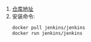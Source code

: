 1. [仓库地址](https://hub.docker.com/r/jenkins/jenkins/)   
2. 安装命令:  
    ```sh
    docker pull jenkins/jenkins  
    docker run jenkins/jenkins      
    ```
